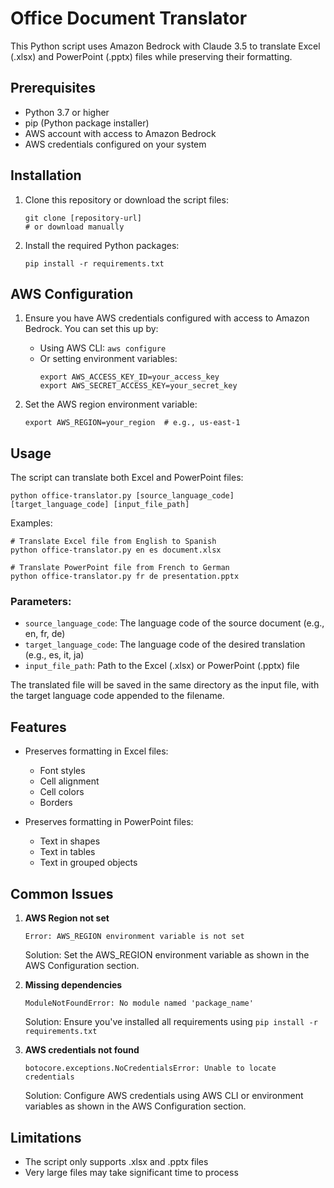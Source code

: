 # Office Document Translator

This Python script uses Amazon Bedrock with Claude 3.5 to translate Excel (.xlsx) and PowerPoint (.pptx) files while preserving their formatting.

## Prerequisites

- Python 3.7 or higher
- pip (Python package installer)
- AWS account with access to Amazon Bedrock
- AWS credentials configured on your system

## Installation

1. Clone this repository or download the script files:
   ```
   git clone [repository-url]
   # or download manually
   ```

2. Install the required Python packages:
   ```
   pip install -r requirements.txt
   ```

## AWS Configuration

1. Ensure you have AWS credentials configured with access to Amazon Bedrock. You can set this up by:
   - Using AWS CLI: `aws configure`
   - Or setting environment variables:
     ```
     export AWS_ACCESS_KEY_ID=your_access_key
     export AWS_SECRET_ACCESS_KEY=your_secret_key
     ```

2. Set the AWS region environment variable:
   ```
   export AWS_REGION=your_region  # e.g., us-east-1
   ```

## Usage

The script can translate both Excel and PowerPoint files:

```
python office-translator.py [source_language_code] [target_language_code] [input_file_path]
```

Examples:
```
# Translate Excel file from English to Spanish
python office-translator.py en es document.xlsx

# Translate PowerPoint file from French to German
python office-translator.py fr de presentation.pptx
```

### Parameters:
- `source_language_code`: The language code of the source document (e.g., en, fr, de)
- `target_language_code`: The language code of the desired translation (e.g., es, it, ja)
- `input_file_path`: Path to the Excel (.xlsx) or PowerPoint (.pptx) file

The translated file will be saved in the same directory as the input file, with the target language code appended to the filename.

## Features

- Preserves formatting in Excel files:
  - Font styles
  - Cell alignment
  - Cell colors
  - Borders

- Preserves formatting in PowerPoint files:
  - Text in shapes
  - Text in tables
  - Text in grouped objects

## Common Issues

1. **AWS Region not set**
   ```
   Error: AWS_REGION environment variable is not set
   ```
   Solution: Set the AWS_REGION environment variable as shown in the AWS Configuration section.

2. **Missing dependencies**
   ```
   ModuleNotFoundError: No module named 'package_name'
   ```
   Solution: Ensure you've installed all requirements using `pip install -r requirements.txt`

3. **AWS credentials not found**
   ```
   botocore.exceptions.NoCredentialsError: Unable to locate credentials
   ```
   Solution: Configure AWS credentials using AWS CLI or environment variables as shown in the AWS Configuration section.

## Limitations

- The script only supports .xlsx and .pptx files
- Very large files may take significant time to process